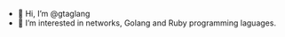 - 👋 Hi, I’m @gtaglang
- 👀 I’m interested in networks, Golang and Ruby programming laguages.


<!---
gtaglang/gtaglang is a ✨ special ✨ repository because its `README.md` (this file) appears on your GitHub profile.
You can click the Preview link to take a look at your changes.
--->
